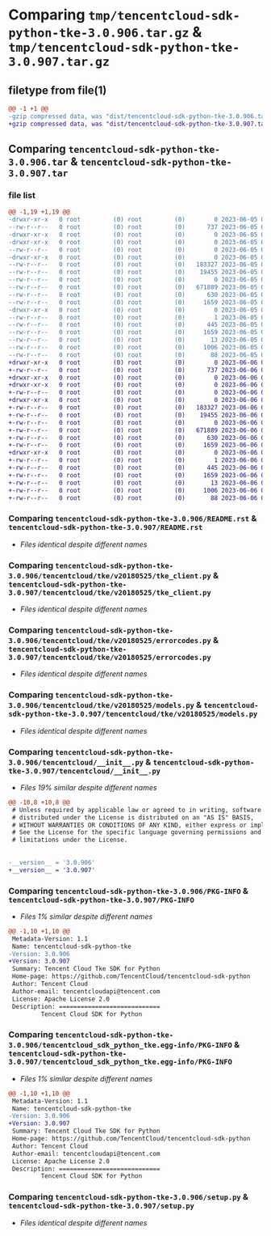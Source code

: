 # Comparing `tmp/tencentcloud-sdk-python-tke-3.0.906.tar.gz` & `tmp/tencentcloud-sdk-python-tke-3.0.907.tar.gz`

## filetype from file(1)

```diff
@@ -1 +1 @@
-gzip compressed data, was "dist/tencentcloud-sdk-python-tke-3.0.906.tar", last modified: Mon Jun  5 00:44:50 2023, max compression
+gzip compressed data, was "dist/tencentcloud-sdk-python-tke-3.0.907.tar", last modified: Tue Jun  6 02:37:36 2023, max compression
```

## Comparing `tencentcloud-sdk-python-tke-3.0.906.tar` & `tencentcloud-sdk-python-tke-3.0.907.tar`

### file list

```diff
@@ -1,19 +1,19 @@
-drwxr-xr-x   0 root         (0) root         (0)        0 2023-06-05 00:44:50.000000 tencentcloud-sdk-python-tke-3.0.906/
--rw-r--r--   0 root         (0) root         (0)      737 2023-06-05 00:44:49.000000 tencentcloud-sdk-python-tke-3.0.906/README.rst
-drwxr-xr-x   0 root         (0) root         (0)        0 2023-06-05 00:44:50.000000 tencentcloud-sdk-python-tke-3.0.906/tencentcloud/
-drwxr-xr-x   0 root         (0) root         (0)        0 2023-06-05 00:44:50.000000 tencentcloud-sdk-python-tke-3.0.906/tencentcloud/tke/
--rw-r--r--   0 root         (0) root         (0)        0 2023-06-05 00:44:49.000000 tencentcloud-sdk-python-tke-3.0.906/tencentcloud/tke/__init__.py
-drwxr-xr-x   0 root         (0) root         (0)        0 2023-06-05 00:44:50.000000 tencentcloud-sdk-python-tke-3.0.906/tencentcloud/tke/v20180525/
--rw-r--r--   0 root         (0) root         (0)   183327 2023-06-05 00:44:49.000000 tencentcloud-sdk-python-tke-3.0.906/tencentcloud/tke/v20180525/tke_client.py
--rw-r--r--   0 root         (0) root         (0)    19455 2023-06-05 00:44:49.000000 tencentcloud-sdk-python-tke-3.0.906/tencentcloud/tke/v20180525/errorcodes.py
--rw-r--r--   0 root         (0) root         (0)        0 2023-06-05 00:44:49.000000 tencentcloud-sdk-python-tke-3.0.906/tencentcloud/tke/v20180525/__init__.py
--rw-r--r--   0 root         (0) root         (0)   671889 2023-06-05 00:44:49.000000 tencentcloud-sdk-python-tke-3.0.906/tencentcloud/tke/v20180525/models.py
--rw-r--r--   0 root         (0) root         (0)      630 2023-06-05 00:44:49.000000 tencentcloud-sdk-python-tke-3.0.906/tencentcloud/__init__.py
--rw-r--r--   0 root         (0) root         (0)     1659 2023-06-05 00:44:50.000000 tencentcloud-sdk-python-tke-3.0.906/PKG-INFO
-drwxr-xr-x   0 root         (0) root         (0)        0 2023-06-05 00:44:50.000000 tencentcloud-sdk-python-tke-3.0.906/tencentcloud_sdk_python_tke.egg-info/
--rw-r--r--   0 root         (0) root         (0)        1 2023-06-05 00:44:50.000000 tencentcloud-sdk-python-tke-3.0.906/tencentcloud_sdk_python_tke.egg-info/dependency_links.txt
--rw-r--r--   0 root         (0) root         (0)      445 2023-06-05 00:44:50.000000 tencentcloud-sdk-python-tke-3.0.906/tencentcloud_sdk_python_tke.egg-info/SOURCES.txt
--rw-r--r--   0 root         (0) root         (0)     1659 2023-06-05 00:44:50.000000 tencentcloud-sdk-python-tke-3.0.906/tencentcloud_sdk_python_tke.egg-info/PKG-INFO
--rw-r--r--   0 root         (0) root         (0)       13 2023-06-05 00:44:50.000000 tencentcloud-sdk-python-tke-3.0.906/tencentcloud_sdk_python_tke.egg-info/top_level.txt
--rw-r--r--   0 root         (0) root         (0)     1006 2023-06-05 00:44:49.000000 tencentcloud-sdk-python-tke-3.0.906/setup.py
--rw-r--r--   0 root         (0) root         (0)       88 2023-06-05 00:44:50.000000 tencentcloud-sdk-python-tke-3.0.906/setup.cfg
+drwxr-xr-x   0 root         (0) root         (0)        0 2023-06-06 02:37:36.000000 tencentcloud-sdk-python-tke-3.0.907/
+-rw-r--r--   0 root         (0) root         (0)      737 2023-06-06 02:37:36.000000 tencentcloud-sdk-python-tke-3.0.907/README.rst
+drwxr-xr-x   0 root         (0) root         (0)        0 2023-06-06 02:37:36.000000 tencentcloud-sdk-python-tke-3.0.907/tencentcloud/
+drwxr-xr-x   0 root         (0) root         (0)        0 2023-06-06 02:37:36.000000 tencentcloud-sdk-python-tke-3.0.907/tencentcloud/tke/
+-rw-r--r--   0 root         (0) root         (0)        0 2023-06-06 02:37:36.000000 tencentcloud-sdk-python-tke-3.0.907/tencentcloud/tke/__init__.py
+drwxr-xr-x   0 root         (0) root         (0)        0 2023-06-06 02:37:36.000000 tencentcloud-sdk-python-tke-3.0.907/tencentcloud/tke/v20180525/
+-rw-r--r--   0 root         (0) root         (0)   183327 2023-06-06 02:37:36.000000 tencentcloud-sdk-python-tke-3.0.907/tencentcloud/tke/v20180525/tke_client.py
+-rw-r--r--   0 root         (0) root         (0)    19455 2023-06-06 02:37:36.000000 tencentcloud-sdk-python-tke-3.0.907/tencentcloud/tke/v20180525/errorcodes.py
+-rw-r--r--   0 root         (0) root         (0)        0 2023-06-06 02:37:36.000000 tencentcloud-sdk-python-tke-3.0.907/tencentcloud/tke/v20180525/__init__.py
+-rw-r--r--   0 root         (0) root         (0)   671889 2023-06-06 02:37:36.000000 tencentcloud-sdk-python-tke-3.0.907/tencentcloud/tke/v20180525/models.py
+-rw-r--r--   0 root         (0) root         (0)      630 2023-06-06 02:37:36.000000 tencentcloud-sdk-python-tke-3.0.907/tencentcloud/__init__.py
+-rw-r--r--   0 root         (0) root         (0)     1659 2023-06-06 02:37:36.000000 tencentcloud-sdk-python-tke-3.0.907/PKG-INFO
+drwxr-xr-x   0 root         (0) root         (0)        0 2023-06-06 02:37:36.000000 tencentcloud-sdk-python-tke-3.0.907/tencentcloud_sdk_python_tke.egg-info/
+-rw-r--r--   0 root         (0) root         (0)        1 2023-06-06 02:37:36.000000 tencentcloud-sdk-python-tke-3.0.907/tencentcloud_sdk_python_tke.egg-info/dependency_links.txt
+-rw-r--r--   0 root         (0) root         (0)      445 2023-06-06 02:37:36.000000 tencentcloud-sdk-python-tke-3.0.907/tencentcloud_sdk_python_tke.egg-info/SOURCES.txt
+-rw-r--r--   0 root         (0) root         (0)     1659 2023-06-06 02:37:36.000000 tencentcloud-sdk-python-tke-3.0.907/tencentcloud_sdk_python_tke.egg-info/PKG-INFO
+-rw-r--r--   0 root         (0) root         (0)       13 2023-06-06 02:37:36.000000 tencentcloud-sdk-python-tke-3.0.907/tencentcloud_sdk_python_tke.egg-info/top_level.txt
+-rw-r--r--   0 root         (0) root         (0)     1006 2023-06-06 02:37:36.000000 tencentcloud-sdk-python-tke-3.0.907/setup.py
+-rw-r--r--   0 root         (0) root         (0)       88 2023-06-06 02:37:36.000000 tencentcloud-sdk-python-tke-3.0.907/setup.cfg
```

### Comparing `tencentcloud-sdk-python-tke-3.0.906/README.rst` & `tencentcloud-sdk-python-tke-3.0.907/README.rst`

 * *Files identical despite different names*

### Comparing `tencentcloud-sdk-python-tke-3.0.906/tencentcloud/tke/v20180525/tke_client.py` & `tencentcloud-sdk-python-tke-3.0.907/tencentcloud/tke/v20180525/tke_client.py`

 * *Files identical despite different names*

### Comparing `tencentcloud-sdk-python-tke-3.0.906/tencentcloud/tke/v20180525/errorcodes.py` & `tencentcloud-sdk-python-tke-3.0.907/tencentcloud/tke/v20180525/errorcodes.py`

 * *Files identical despite different names*

### Comparing `tencentcloud-sdk-python-tke-3.0.906/tencentcloud/tke/v20180525/models.py` & `tencentcloud-sdk-python-tke-3.0.907/tencentcloud/tke/v20180525/models.py`

 * *Files identical despite different names*

### Comparing `tencentcloud-sdk-python-tke-3.0.906/tencentcloud/__init__.py` & `tencentcloud-sdk-python-tke-3.0.907/tencentcloud/__init__.py`

 * *Files 19% similar despite different names*

```diff
@@ -10,8 +10,8 @@
 # Unless required by applicable law or agreed to in writing, software
 # distributed under the License is distributed on an "AS IS" BASIS,
 # WITHOUT WARRANTIES OR CONDITIONS OF ANY KIND, either express or implied.
 # See the License for the specific language governing permissions and
 # limitations under the License.
 
 
-__version__ = '3.0.906'
+__version__ = '3.0.907'
```

### Comparing `tencentcloud-sdk-python-tke-3.0.906/PKG-INFO` & `tencentcloud-sdk-python-tke-3.0.907/PKG-INFO`

 * *Files 1% similar despite different names*

```diff
@@ -1,10 +1,10 @@
 Metadata-Version: 1.1
 Name: tencentcloud-sdk-python-tke
-Version: 3.0.906
+Version: 3.0.907
 Summary: Tencent Cloud Tke SDK for Python
 Home-page: https://github.com/TencentCloud/tencentcloud-sdk-python
 Author: Tencent Cloud
 Author-email: tencentcloudapi@tencent.com
 License: Apache License 2.0
 Description: ============================
         Tencent Cloud SDK for Python
```

### Comparing `tencentcloud-sdk-python-tke-3.0.906/tencentcloud_sdk_python_tke.egg-info/PKG-INFO` & `tencentcloud-sdk-python-tke-3.0.907/tencentcloud_sdk_python_tke.egg-info/PKG-INFO`

 * *Files 1% similar despite different names*

```diff
@@ -1,10 +1,10 @@
 Metadata-Version: 1.1
 Name: tencentcloud-sdk-python-tke
-Version: 3.0.906
+Version: 3.0.907
 Summary: Tencent Cloud Tke SDK for Python
 Home-page: https://github.com/TencentCloud/tencentcloud-sdk-python
 Author: Tencent Cloud
 Author-email: tencentcloudapi@tencent.com
 License: Apache License 2.0
 Description: ============================
         Tencent Cloud SDK for Python
```

### Comparing `tencentcloud-sdk-python-tke-3.0.906/setup.py` & `tencentcloud-sdk-python-tke-3.0.907/setup.py`

 * *Files identical despite different names*

